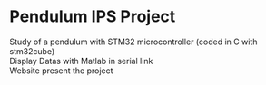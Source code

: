 # Pendulum IPS Project

Study of a pendulum with STM32 microcontroller (coded in C with stm32cube)
<br/>Display Datas with Matlab in serial link
</br>Website present the project


